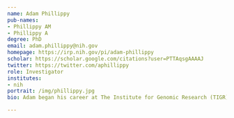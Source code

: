 ```yaml
---
name: Adam Phillippy
pub-names:
- Phillippy AM
- Phillippy A
degree: PhD
email: adam.phillippy@nih.gov
homepage: https://irp.nih.gov/pi/adam-phillippy
scholar: https://scholar.google.com/citations?user=PTTAqsgAAAAJ
twitter: https://twitter.com/aphillippy
role: Investigator
institutes:
- nih
portrait: /img/phillippy.jpg
bio: Adam began his career at The Institute for Genomic Research (TIGR) in 2001, followed by graduate school at the University of Maryland from 2005 to 2010 under the advising of Dr. Steven Salzberg. After receiving his PhD in computer science, he established a bioinformatics research group at the National Biodefense Analysis and Countermeasures Center (NBACC) and in 2015 moved his lab to the National Human Genome Research Institute (NHGRI), where it currently resides. He has made foundational contributions to bioinformatics, specifically in the areas of genome alignment, genome assembly, and microbial forensics. Early in his career he made key contributions to the FBI's genomic investigation of the 2001 anthrax attacks, and most recently he pioneered the use of single-molecule and nanopore sequencing for the accurate reconstruction of complete genomes. For this work he was awarded the Presidential Early Career Award for Scientists and Engineers in 2019.

---
```

